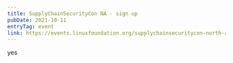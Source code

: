 ```yaml
---
title: SupplyChainSecurityCon NA - sign up
pubDate: 2021-10-11
entryTag: event
link: https://events.linuxfoundation.org/supplychainsecuritycon-north-america/program/schedule/
---
```



yes

